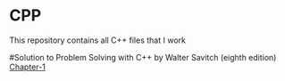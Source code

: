 # CPP
This repository contains all C++ files that I work

#Solution to Problem Solving with C++ by Walter Savitch (eighth edition)
[Chapter-1](https://www.github.com/krutikamin/CPP/tree/masterProblem_Solving_With_C%2B%2B_by_Walter_savitch_Eighth_Edition/Chapter-1)
